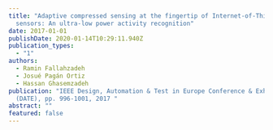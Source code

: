 ```yaml
---
title: "Adaptive compressed sensing at the fingertip of Internet-of-Things
  sensors: An ultra-low power activity recognition"
date: 2017-01-01
publishDate: 2020-01-14T10:29:11.940Z
publication_types:
  - "1"
authors:
  - Ramin Fallahzadeh
  - Josué Pagán Ortiz
  - Hassan Ghasemzadeh
publication: "IEEE Design, Automation & Test in Europe Conference & Exhibition
  (DATE), pp. 996-1001, 2017 "
abstract: ""
featured: false
---
```

